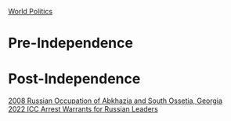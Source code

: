 [World Politics](../World%20Politics)
# Pre-Independence

# Post-Independence
[2008 Russian Occupation of Abkhazia and South Ossetia, Georgia](2008%20Russian%20Occupation%20of%20Abkhazia%20and%20South%20Ossetia,%20Georgia)  
[2022 ICC Arrest Warrants for Russian Leaders](2022%20ICC%20Arrest%20Warrants%20for%20Russian%20Leaders)  